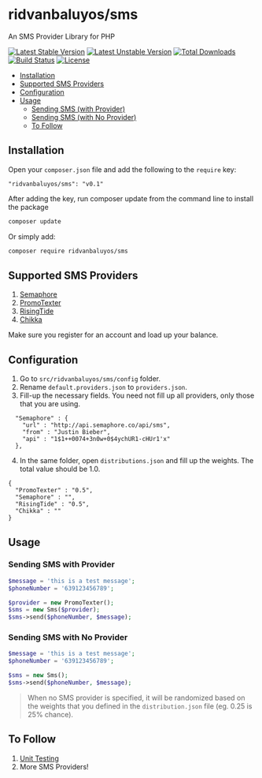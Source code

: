 ridvanbaluyos/sms
=======

An SMS Provider Library for PHP 

[![Latest Stable Version](https://poser.pugx.org/ridvanbaluyos/sms/v/stable)](https://packagist.org/packages/ridvanbaluyos/sms)
[![Latest Unstable Version](https://poser.pugx.org/ridvanbaluyos/sms/v/unstable)](https://packagist.org/packages/ridvanbaluyos/sms)
[![Total Downloads](https://poser.pugx.org/ridvanbaluyos/sms/downloads)](https://packagist.org/packages/ridvanbaluyos/sms)
[![Build Status](https://scrutinizer-ci.com/g/ridvanbaluyos/sms-providers/badges/build.png?b=master)](https://scrutinizer-ci.com/g/ridvanbaluyos/sms-providers/build-status/master)
[![License](https://poser.pugx.org/ridvanbaluyos/sms/license)](https://packagist.org/packages/ridvanbaluyos/sms)

- [Installation](#installation)
- [Supported SMS Providers](#supported-sms-providers)
- [Configuration](#configuration)
- [Usage](#usage)
    - [Sending SMS (with Provider)](#sending-sms-with-provider)
    - [Sending SMS (with No Provider)](#sending-sms-with-no-provider)
    - [To Follow](#to-follow)
    
    
## Installation ##
Open your `composer.json` file and add the following to the `require` key:

    "ridvanbaluyos/sms": "v0.1"

After adding the key, run composer update from the command line to install the package

```bash
composer update
```

Or simply add:
```bash
composer require ridvanbaluyos/sms
```

## Supported SMS Providers ##
1. [Semaphore](http://semaphore.co/)
2. [PromoTexter](http://www.promotexter.com/)
3. [RisingTide](http://www.risingtide.ph/)
4. [Chikka](http://api.chikka.com/)

Make sure you register for an account and load up your balance. 

## Configuration ##
1. Go to `src/ridvanbaluyos/sms/config` folder.
2. Rename `default.providers.json` to `providers.json`.
3. Fill-up the necessary fields. You need not fill up all providers, only those that you are using.
```
  "Semaphore" : {
    "url" : "http://api.semaphore.co/api/sms",
    "from" : "Justin Bieber",
    "api" : "1$1++0074+3n0w+0$4ychUR1-cHUr1'x"
  },
```
4. In the same folder, open `distributions.json` and fill up the weights. The total value should be 1.0.
```
{
  "PromoTexter" : "0.5",
  "Semaphore" : "",
  "RisingTide" : "0.5",
  "Chikka" : ""
}
```

## Usage ##
### Sending SMS with Provider ###
```php
$message = 'this is a test message';
$phoneNumber = '639123456789';

$provider = new PromoTexter();
$sms = new Sms($provider);
$sms->send($phoneNumber, $message);
```
### Sending SMS with No Provider ###
```php
$message = 'this is a test message';
$phoneNumber = '639123456789';

$sms = new Sms();
$sms->send($phoneNumber, $message);
```
>When no SMS provider is specified, it will be randomized based on the weights that you defined in the `distribution.json` file (eg. 0.25 is 25% chance).

## To Follow ##
1. [Unit Testing](http://codeception.com/)
2. More SMS Providers!
